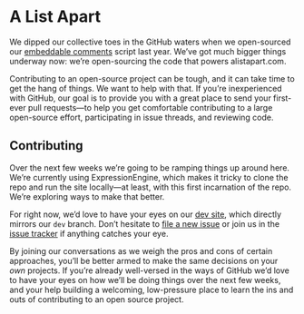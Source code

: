 # A List Apart

We dipped our collective toes in the GitHub waters when we open-sourced our [embeddable comments](https://github.com/alistapart/comment-embed) script last year. We’ve got much bigger things underway now: we’re open-sourcing the code that powers alistapart.com.

Contributing to an open-source project can be tough, and it can take time to get the hang of things. We want to help with that. If you’re inexperienced with GitHub, our goal is to provide you with a great place to send your first-ever pull requests—to help you get comfortable contributing to a large open-source effort, participating in issue threads, and reviewing code.

## Contributing

Over the next few weeks we’re going to be ramping things up around here. We’re currently using ExpressionEngine, which makes it tricky to clone the repo and run the site locally—at least, with this first incarnation of the repo. We’re exploring ways to make that better.

For right now, we’d love to have your eyes on our [dev site](http://dev.alistapart.com), which directly mirrors our `dev` branch. Don’t hesitate to [file a new issue](https://github.com/alistapart/AListApart/issues/new) or join us in the [issue tracker](https://github.com/alistapart/AListApart/issues) if anything catches your eye.

By joining our conversations as we weigh the pros and cons of certain approaches, you’ll be better armed to make the same decisions on your *own* projects. If you’re already well-versed in the ways of GitHub we’d love to have your eyes on how we’ll be doing things over the next few weeks, and your help building a welcoming, low-pressure place to learn the ins and outs of contributing to an open source project.